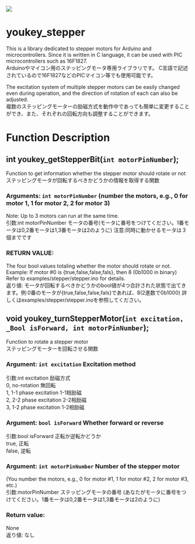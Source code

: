 ![](https://img.shields.io/github/license/yuki-miyakoshi/youkey_stepper)

# youkey_stepper

This is a library dedicated to stepper motors for Arduino and microcontrollers.
Since it is written in C language, it can be used with PIC microcontrollers such as 16F1827.<br>
Arduinoやマイコン用のステッピングモータ専用ライブラリです。
C言語で記述されているので16F1827などのPICマイコン等でも使用可能です。

The excitation system of multiple stepper motors can be easily changed even during operation, and the direction of rotation of each can also be adjusted.<br>
複数のステッピングモーターの励磁方式を動作中であっても簡単に変更することができ、また、それぞれの回転方向も調整することができます。

# Function Description

## int youkey_getStepperBit(`int motorPinNumber`);
Function to get information whether the stepper motor should rotate or not<br>
ステッピングモータが回転するべきかどうかの情報を取得する関数

### Arguments: `int motorPinNumber` (number the motors, e.g., 0 for motor 1, 1 for motor 2, 2 for motor 3)
Note: Up to 3 motors can run at the same time.<br>
引数:int motorPinNumber モータの番号(モータに番号をつけてください。1番モータは0,2番モータは1,3番モータは2のように)
注意:同時に動かせるモータは３個までです

### RETURN VALUE:
The four bool values totaling whether the motor should rotate or not. Example: If motor #0 is {true,false,false,fals}, then 8 (0b1000 in binary) Refer to examples/stepper/stepper.ino for details.<br>
返り値:
モータが回転するべきかどうかのbool値が4つ合計された状態で出てきます。例:0番のモータが{true,false,false,fals}であれば、8(2進数で0b1000) 詳しくはexamples/stepper/stepper.inoを参照してください。

## void youkey_turnStepperMotor(`int excitation, _Bool isForward, int motorPinNumber`);
Function to rotate a stepper motor<br>
ステッピングモーターを回転させる関数

### Argument: `int excitation` Excitation method 
引数:int excitation 励磁方式<br>
 0, no-rotation 無回転<br>
 1, 1-1 phase excitation 1-1相励磁<br>
 2, 2-2 phase excitation 2-2相励磁<br>
 3, 1-2 phase excitation 1-2相励磁<br>

### Argument: `bool isForward` Whether forward or reverse
引数:bool isForward 正転か逆転かどうか<br>
 true, 正転<br>
 false, 逆転<br>

### Argument: `int motorPinNumber` Number of the stepper motor
(You number the motors, e.g., 0 for motor #1, 1 for motor #2, 2 for motor #3, etc.)<br>
引数:motorPinNumber ステッピングモータの番号
(あなたがモータに番号をつけてください。1番モータは0,2番モータは1,3番モータは2のように)

### Return value:
None<br>
返り値:
なし